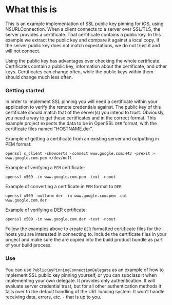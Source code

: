 # What this is

This is an example implementation of SSL public key pinning for iOS, using NSURLConnection. 
When a client connects to a server over SSL/TLS, the server provides a certificate. That certificate contains a public key. In this example we extract the public key and compare it against a local copy. If the server public key does not match expectations, we do not trust it and will not connect.

Using the public key has advantages over checking the whole certificate. Certificates contain a public key, information about the certificate, and other keys. Certificates can change often, while the public keys within them should change much less often.

### Getting started

In order to implement SSL pinning you will need a certificate within your application to verify the remote credentials against.
The public key of this certificate should match that of the server(s) you intend to trust. Obviously, you need a way to get these certificates and in the correct format. This example project expects the data to be in OpenSSL `DER` format, with the certificate files named "HOSTNAME.der".

Example of getting a certificate from an existing server and outputting in PEM format:

`openssl s_client -showcerts -connect www.google.com:443 -prexit > www.google.com.pem </dev/null`

Example of verifying a `PEM` certificate:

`openssl x509 -in www.google.com.pem -text -noout`

Example of converting a certificate in `PEM` format to `DER`:

`openssl x509 -outform der -in www.google.com.pem -out www.google.com.der`

Example of verifying a DER certificate:

`openssl x509 -in www.google.com.der -text -noout`


Follow the examples above to create `DER` formatted certificate files for the hosts you are interested in connecting to. Include the certificate files in your project and make sure the are copied into the build product bundle as part of your build process.

### Use

You can use `PublicKeyPinningConnectionDelegate` as an example of how to implement SSL public key pinning yourself, or you can subclass it when implementing your own delegate. It provides only authentication. It will evaluate server credential trust, but for all other authentication methods it falls over to the default handling of the URL loading system. It won't handle receiving data, errors, etc. - that is up to you.